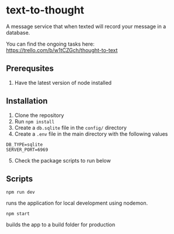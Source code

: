# text-to-thought

A message service that when texted will record your message in a database.

You can find the ongoing tasks here: https://trello.com/b/w1tCZGch/thought-to-text

## Prerequsites

1. Have the latest version of node installed

## Installation


1. Clone the repository
2. Run ```npm install```
3. Create a ```db.sqlite``` file in the ```config/``` directory
4. Create a ```.env``` file in the main directory with the following values
```
DB_TYPE=sqlite
SERVER_PORT=6969
```
5. Check the package scripts to run below

## Scripts

```npm run dev```

runs the application for local development using nodemon. 

```npm start```

builds the app to a build folder for production
